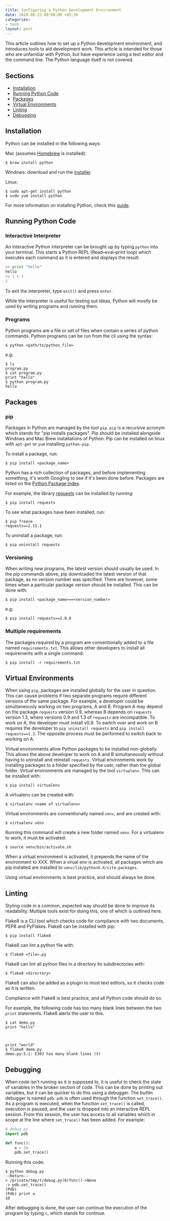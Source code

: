 ```yaml
---
title: Configuring a Python Development Environment
date: 2018-08-23 00:00:00 +05:30
categories:
- tech
layout: post
---
```


This article outlines how to set up a Python development environment, and introduces tools to aid development work. This article is intended for those who are unfamiliar with Python, but have experience using a text editor and the command line. The Python language itself is not covered.


## Sections

- [Installation](#installation)
- [Running Python Code](#running-python-code)
- [Packages](#packages)
- [Virtual Environments](#virtual-environments)
- [Linting](#linting)
- [Debugging](#debugging)


## Installation

Python can be installed in the following ways:

Mac (assumes [Homebrew](http://brew.sh/) is installed):

```shell
$ brew install python
```

Windows: download and run the [installer](https://www.python.org/downloads/).

Linux:

```shell
$ sudo apt-get install python
$ sudo yum install python
```

For more information on installing Python, check this [guide](http://docs.python-guide.org/en/latest/starting/installation/).


## Running Python Code

### Interactive Interpreter

An interactive Python interpreter can be brought up by typing `python` into your terminal. This starts a Python REPL (Read–eval–print loop) which executes each command as it is entered and displays the result:

```python
>> print "hello"
hello
>> 1 + 1
2
```

To exit the interpreter, type `exit()` and press `enter`.

While the interpreter is useful for testing out ideas, Python will mostly be used by writing programs and running them.


### Programs

Python programs are a file or set of files when contain a series of python commands. Python programs can be run from the cli using the syntax:

```shell
$ python <path/to/python_file>
```

e.g:

```shell
$ ls
program.py
$ cat program.py
print "hello"
$ python program.py
hello
```

## Packages

### pip

Packages in Python are managed by the tool `pip`. `pip` is a recursive acronym which stands for "pip installs packages". Pip should be installed alongside Windows and Mac Brew installations of Python. Pip can be installed on linux with `apt-get` or `yum` installing `python-pip`.

To install a package, run:

```shell
$ pip install <package_name>
```

Python has a rich collection of packages, and before implementing something, it's worth Googling to see if it's been done before. Packages are listed on the [Python Package Index](https://pypi.org/).

For example, the library [requests](http://docs.python-requests.org/en/master/) can be installed by running:

```shell
$ pip install requests
```

To see what packages have been installed, run:

```shell
$ pip freeze
requests==2.11.1
```

To uninstall a package, run:

```shell
$ pip uninstall requests
```

### Versioning

When writing new programs, the latest version should usually be used. In the pip commands above, pip downloaded the latest version of that package, as no version number was specified. There are however, some times when a particular package version should be installed. This can be done with:

```shell
$ pip install <package_name>==<version_number>
```

e.g:

```shell
$ pip install requests==2.0.0
```


### Multiple requirements

The packages required by a program are conventionally added to a file named `requirements.txt`. This allows other developers to install all requirements with a single command:

```shell
$ pip install -r requirements.txt
```


## Virtual Environments

When using `pip`, packages are installed globally for the user in question. This can cause problems if two separate programs require different versions of the same package. For example, a developer could be simultaneously working on two programs, A and B. Program A may depend on the package `requests` version 0.9, whereas B depends on `requests` version 1.3, where versions 0.9 and 1.3 of `requests` are incompatible. To work on A, the developer must install v0.9. To switch over and work on B requires the developer to `pip uninstall requests` and `pip install requests==1.3`. The opposite process must be performed to switch back to working on A.

Virtual environments allow Python packages to be installed non-globally. This allows the above developer to work on A and B simultaneously without having to uninstall and reinstall `requests`. Virtual environments work by installing packages to a folder specified by the user, rather than the global folder. Virtual environments are managed by the tool `virtualenv`. This can be installed with:

```shell
$ pip install virtualenv
```

A virtualenv can be created with:

```shell
$ virtualenv <name of virtualenv>
```

Virtual environments are conventionally named `venv`, and are created with:

```shell
$ virtualenv venv
```

Running this command will create a new folder named `venv`. For a virtualenv to work, it must be activated:

```shell
$ source venv/bin/activate.sh
```

When a virtual environment is activated, it prepends the name of the environment to XXX. When a virual env is activated, all packages which are pip installed are installed to `venv/lib/pythonX.X/site-packages`.

Using virtual environments is best practice, and should always be done.


## Linting

Styling code in a common, expected way should be done to improve its readability. Multiple tools exist for doing this, one of which is outlined here.

Flake8 is a CLI tool which checks code for compliance with two documents, PEP8 and PyFlakes. Flake8 can be installed with pip:

```shell
$ pip install flake8
```

Flake8 can lint a python file with:

```shell
$ flake8 <file>.py
```

Flake8 can lint all python files in a directory its subdirectories with:

```shell
$ flake8 <directory>
```

Flake8 can also be added as a plugin to most text editors, so it checks code as it is written.

Compliance with Flake8 is best practice, and all Python code should do so.

For example, the following code has too many blank lines between the two `print` statements. Flake8 alerts the user to this.

```shell
$ cat demo.py
print "hello"



print "world"
$ flake8 demo.py
demo.py:5:1: E303 too many blank lines (3)
```


## Debugging

When code isn't running as it is supposed to, it is useful to check the state of variables in the broken section of code. This can be done by printing out variables, but it can be quicker to do this using a debugger. The builtin debugger is named `pdb`. `pdb` is often used through the function `set_trace()`. As a program is executed, when the function `set_trace()` is called, execution is paused, and the user is dropped into an interactive REPL session. From this session, the user has access to all variables which in scope at the line where `set_trace()` has been added. For example:

```python
# debug.py
import pdb

def func():
    a = 10
    pdb.set_trace()
```

Running this code:

```shell
$ python debug.py
--Return--
> /private/tmp/t/debug.py(6)func()->None
-> pdb.set_trace()
(Pdb)
(Pdb) print a
10
```

After debugging is done, the user can continue the execution of the program by typing `c`, which stands for continue.
